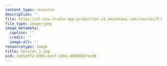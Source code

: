 ```yaml
---
content_type: resource
description: ''
file: https://ol-ocw-studio-app-production.s3.amazonaws.com/courses/5-07sc-biological-chemistry-i-fall-2013/1e65e9f2b06bbae72dbed06980bfec88_Session_3.jpg
file_type: image/jpeg
image_metadata:
  caption: ''
  credit: ''
  image-alt: ''
resourcetype: Image
title: Session_3.jpg
uid: 1e65e9f2-b06b-bae7-2dbe-d06980bfec88
---
```

